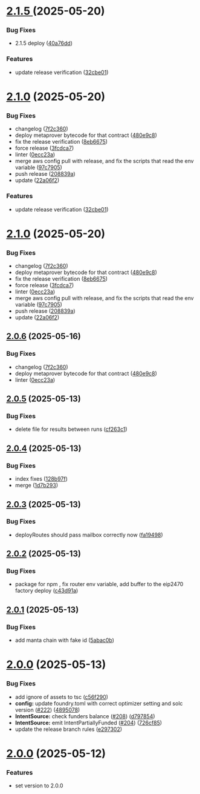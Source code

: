# [2.1.5 ](https://github.com/eco/eco-routes) (2025-05-20)


### Bug Fixes

* 2.1.5 deploy ([40a76dd](https://github.com/eco/eco-routes/commit/40a76dd5c4220e9ef00c6482039ef859c045733c))



### Features

* update release verification ([32cbe01](https://github.com/eco/eco-routes/commit/32cbe0186c451747958c016c6919cde92d5a5a89))


# [2.1.0](https://github.com/eco/eco-routes/compare/v2.0.5...v2.1.0) (2025-05-20)

### Bug Fixes

- changelog ([7f2c360](https://github.com/eco/eco-routes/commit/7f2c360a8e945325459d4b981fd8cdb5ba813573))
- deploy metaprover bytecode for that contract ([480e9c8](https://github.com/eco/eco-routes/commit/480e9c8951e3f63bb8fe6d37252c825edf78e625))
- fix the release verification ([8eb6675](https://github.com/eco/eco-routes/commit/8eb6675f1a5c6681ad27d469a4125268c5e75e21))
- force release ([3fcdca7](https://github.com/eco/eco-routes/commit/3fcdca79e54c4efecd0963a9a54fde8cb8a89ccb))
- linter ([0ecc23a](https://github.com/eco/eco-routes/commit/0ecc23a54c8a490837c2ac69d5ed6dcc6d347097))
- merge aws config pull with release, and fix the scripts that read the env variable ([97c7905](https://github.com/eco/eco-routes/commit/97c7905b7bb479a891836615affa59d01a338498))
- push release ([208839a](https://github.com/eco/eco-routes/commit/208839adbb3f037bb64b2767ae461a294a380183))
- update ([22a06f2](https://github.com/eco/eco-routes/commit/22a06f213af67470694a8616c5b679305c6fc2fc))

### Features

- update release verification ([32cbe01](https://github.com/eco/eco-routes/commit/32cbe0186c451747958c016c6919cde92d5a5a89))

# [2.1.0](https://github.com/eco/eco-routes/compare/v2.0.5...v2.1.0) (2025-05-20)

### Bug Fixes

- changelog ([7f2c360](https://github.com/eco/eco-routes/commit/7f2c360a8e945325459d4b981fd8cdb5ba813573))
- deploy metaprover bytecode for that contract ([480e9c8](https://github.com/eco/eco-routes/commit/480e9c8951e3f63bb8fe6d37252c825edf78e625))
- fix the release verification ([8eb6675](https://github.com/eco/eco-routes/commit/8eb6675f1a5c6681ad27d469a4125268c5e75e21))
- force release ([3fcdca7](https://github.com/eco/eco-routes/commit/3fcdca79e54c4efecd0963a9a54fde8cb8a89ccb))
- linter ([0ecc23a](https://github.com/eco/eco-routes/commit/0ecc23a54c8a490837c2ac69d5ed6dcc6d347097))
- merge aws config pull with release, and fix the scripts that read the env variable ([97c7905](https://github.com/eco/eco-routes/commit/97c7905b7bb479a891836615affa59d01a338498))
- push release ([208839a](https://github.com/eco/eco-routes/commit/208839adbb3f037bb64b2767ae461a294a380183))
- update ([22a06f2](https://github.com/eco/eco-routes/commit/22a06f213af67470694a8616c5b679305c6fc2fc))

## [2.0.6](https://github.com/eco/eco-routes/compare/v2.0.5...v2.0.6) (2025-05-16)

### Bug Fixes

- changelog ([7f2c360](https://github.com/eco/eco-routes/commit/7f2c360a8e945325459d4b981fd8cdb5ba813573))
- deploy metaprover bytecode for that contract ([480e9c8](https://github.com/eco/eco-routes/commit/480e9c8951e3f63bb8fe6d37252c825edf78e625))
- linter ([0ecc23a](https://github.com/eco/eco-routes/commit/0ecc23a54c8a490837c2ac69d5ed6dcc6d347097))

## [2.0.5](https://github.com/eco/eco-routes/compare/v2.0.4...v2.0.5) (2025-05-13)

### Bug Fixes

- delete file for results between runs ([cf263c1](https://github.com/eco/eco-routes/commit/cf263c155dade5a6017dcde815f6cf0de47d0140))

## [2.0.4](https://github.com/eco/eco-routes/compare/v2.0.3...v2.0.4) (2025-05-13)

### Bug Fixes

- index fixes ([128b97f](https://github.com/eco/eco-routes/commit/128b97fa2aabbcd0279468f0f13bf1fe401cf519))
- merge ([1d7b293](https://github.com/eco/eco-routes/commit/1d7b293b25c0538500362f4967aae515c282e308))

## [2.0.3](https://github.com/eco/eco-routes/compare/v2.0.2...v2.0.3) (2025-05-13)

### Bug Fixes

- deployRoutes should pass mailbox correctly now ([fa19498](https://github.com/eco/eco-routes/commit/fa19498132c54159237a8a690db43b639eb2f1d7))

## [2.0.2](https://github.com/eco/eco-routes/compare/v2.0.1...v2.0.2) (2025-05-13)

### Bug Fixes

- package for npm , fix router env variable, add buffer to the eip2470 factory deploy ([c43d91a](https://github.com/eco/eco-routes/commit/c43d91ac6359230c58a11fbcf8561e09eec4838e))

## [2.0.1](https://github.com/eco/eco-routes/compare/v2.0.0...v2.0.1) (2025-05-13)

### Bug Fixes

- add manta chain with fake id ([5abac0b](https://github.com/eco/eco-routes/commit/5abac0b6be5303d141e0d9a254fb3c2977774901))

# [2.0.0](https://github.com/eco/eco-routes/compare/v1.6.1...v2.0.0) (2025-05-13)

### Bug Fixes

- add ignore of assets to tsc ([c56f290](https://github.com/eco/eco-routes/commit/c56f290d40c982ac73db7e3ab52983acae484d45))
- **config:** update foundry.toml with correct optimizer setting and solc version ([#222](https://github.com/eco/eco-routes/issues/222)) ([4895078](https://github.com/eco/eco-routes/commit/48950783fe5afa632ab790a0f66ed061e569c416))
- **IntentSource:** check funders balance ([#208](https://github.com/eco/eco-routes/issues/208)) ([d797854](https://github.com/eco/eco-routes/commit/d79785448e6aa905c49d5c75252df3dd51daead4))
- **IntentSource:** emit IntentPartiallyFunded ([#204](https://github.com/eco/eco-routes/issues/204)) ([726cf85](https://github.com/eco/eco-routes/commit/726cf851c66a21770d05441768178f556a818eab))
- update the release branch rules ([e297302](https://github.com/eco/eco-routes/commit/e29730265af381425111a9045cf0bc976b997fb7))

# [2.0.0](https://github.com/eco/eco-routes/compare/v1.19.2-beta...77156f0fa0d0a0f9932d74270f2acebffc61fc97) (2025-05-12)

### Features

- set version to 2.0.0
